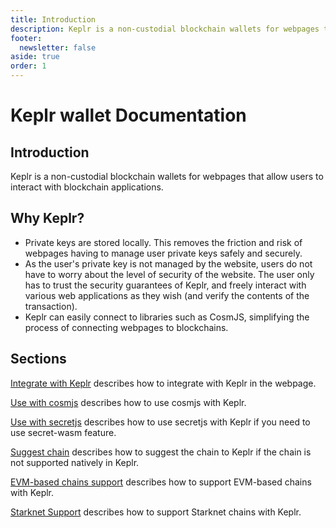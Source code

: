 ```yaml
---
title: Introduction
description: Keplr is a non-custodial blockchain wallets for webpages that allow users to interact with blockchain applications.
footer:
  newsletter: false
aside: true
order: 1
---
```


# Keplr wallet Documentation

## Introduction

Keplr is a non-custodial blockchain wallets for webpages that allow users to interact with blockchain applications.

## Why Keplr?

- Private keys are stored locally. This removes the friction and risk of webpages having to manage user private keys safely and securely.
- As the user's private key is not managed by the website, users do not have to worry about the level of security of the website. The user only has to trust the security guarantees of Keplr, and freely interact with various web applications as they wish (and verify the contents of the transaction).
- Keplr can easily connect to libraries such as CosmJS, simplifying the process of connecting webpages to blockchains.

## Sections
[Integrate with Keplr](./api) describes how to integrate with Keplr in the webpage.  

[Use with cosmjs](./api/cosmjs.md) describes how to use cosmjs with Keplr.

[Use with secretjs](./api/secretjs.md) describes how to use secretjs with Keplr if you need to use secret-wasm feature.
  
[Suggest chain](./api/suggest-chain.md) describes how to suggest the chain to Keplr if the chain is not supported natively in Keplr.

[EVM-based chains support](./api/evm.md) describes how to support EVM-based chains with Keplr.

[Starknet Support](./api/starknet.md) describes how to support Starknet chains with Keplr.
